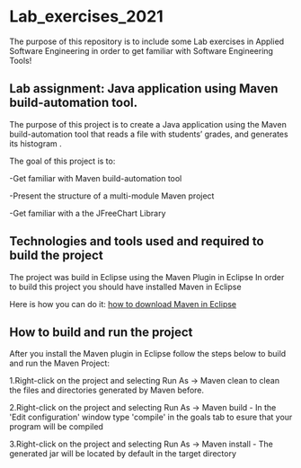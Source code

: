 # Lab_exercises_2021

The purpose of this repository is to include some Lab exercises in Applied Software Engineering in order to get familiar with Software Engineering Tools!
 

## Lab assignment: Java application using Maven build-automation tool.

The purpose of this project is to create a Java application using the Maven build-automation tool that reads a file with students’ grades, and generates its histogram .

The goal of this project is to:

-Get familiar with Maven build-automation tool

-Present the structure of a multi-module Maven project

-Get familiar with a the JFreeChart Library

## Technologies and tools used and required to build the project

The project was build in Eclipse using the Maven Plugin in Eclipse
In order to build this project you should have installed Maven in Eclipse

Here is how you can do it: [how to download Maven in Eclipse](https://hiplab.mc.vanderbilt.edu/projects/soempi/eclipse_m2e_install.html)

## How to build and run the project

After you install the Maven plugin in Eclipse follow the steps below to build and run the Maven Project:

1.Right-click on the project and selecting Run As → Maven clean to clean the files and directories generated by Maven before.

2.Right-click on the project and selecting Run As → Maven build 
	- In the 'Edit configuration' window type 'compile' in the goals tab to esure that your program will be compiled

3.Right-click on the project and selecting Run As → Maven install
	- The generated jar will be located by default in the target directory 





